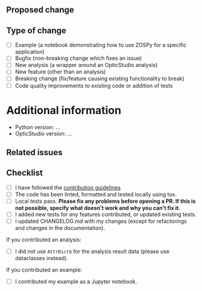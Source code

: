 <!--
  Thanks a lot for contributing to our project!
  Please, do not remove any text from this template (unless instructed otherwise).
-->
## Proposed change
<!--
  What did you change and why did you change it?
-->

## Type of change
<!--
  What type of change does your PR introduce to ZOSPy?
-->

- [ ] Example (a notebook demonstrating how to use ZOSPy for a specific application)
- [ ] Bugfix (non-breaking change which fixes an issue)
- [ ] New analysis (a wrapper around an OpticStudio analysis)
- [ ] New feature (other than an analysis)
- [ ] Breaking change (fix/feature causing existing functionality to break)
- [ ] Code quality improvements to existing code or addition of tests

# Additional information
<!--
  We would like to know which versions of Python and OpticStudio you are running.
  This helps us to keep the compatibility section in our documentation updated.
  
  Please list all Python versions you used to test your changes. The unit tests will
  automatically try to test all currently supported Python versions. If you would like
  to do us a favor, install all necessary Python versions on your system. This helps
  us to ensure compatibility and detect any problems we might not be able to detect
  on our own systems. This makes your contribution even more valuable!
-->

- Python version: ...
- OpticStudio version: ...

## Related issues
<!--
  Please list any issues, discussions or pull requests related to this pull request.
-->

## Checklist
<!--
  Tick all boxes that apply. 
-->

- [ ] I have followed the [contribution guidelines][contribution-guidelines]
- [ ] The code has been linted, formatted and tested locally using tox.
- [ ] Local tests pass. **Please fix any problems before opening a PR. If this is not possible, specify what doesn't work and why you can't fix it.**
- [ ] I added new tests for any features contributed, or updated existing tests.
- [ ] I updated CHANGELOG.md with my changes (except for refactorings and changes in the documentation).

If you contributed an analysis:

- [ ] I did not use `AttrDict`s for the analysis result data (please use dataclasses instead).

If you contributed an example:

- [ ] I contributed my example as a Jupyter notebook.
<!--
  This is important, because it allows users to see the results without
  executing the complete example.
-->

<!--
  Thanks again for your contribution! We will look into it soon.
  Meanwhile, here are some useful resources that will help you to improve
  the quality of your contribution:
-->
[contribution-guidelines]: https://github.com/MREYE-LUMC/ZOSPy/blob/main/CONTRIBUTING.md
[unittest-instructions]: https://github.com/MREYE-LUMC/ZOSPy/blob/main/tests/README.md
[numpydoc]: https://numpydoc.readthedocs.io/en/latest/format.html
